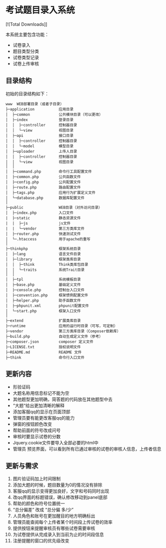 考试题目录入系统
===============

[![Total Downloads]]

本系统主要包含功能：

 + 试卷录入
 + 题目类型分类
 + 试卷类型记录
 + 试卷上传审核

## 目录结构

初始的目录结构如下：

~~~
www  WEB部署目录（或者子目录）
├─application           应用目录
│  ├─common             公共模块目录（可以更改）
│  ├─index              登录目录
│  │  ├─controller      控制器目录
│  │  └─view            视图目录
│  ├─api                接口目录
│  │  ├─controller      控制器目录
│  │  └─model           模型目录
│  ├─uploader           上传人目录
│  │  ├─controller      控制器目录
│  │  └─view            视图目录
│  │
│  ├─command.php        命令行工具配置文件
│  ├─common.php         公共函数文件
│  ├─config.php         公共配置文件
│  ├─route.php          路由配置文件
│  ├─tags.php           应用行为扩展定义文件
│  └─database.php       数据库配置文件
│
├─public                WEB目录（对外访问目录）
│  ├─index.php          入口文件
|  ├─static             静态资源文件
|  |  ├─js              js文件
|  |  └─vendor          第三方类库文件
│  ├─router.php         快速测试文件
│  └─.htaccess          用于apache的重写
│
├─thinkphp              框架系统目录
│  ├─lang               语言文件目录
│  ├─library            框架类库目录
│  │  ├─think           Think类库包目录
│  │  └─traits          系统Trait目录
│  │
│  ├─tpl                系统模板目录
│  ├─base.php           基础定义文件
│  ├─console.php        控制台入口文件
│  ├─convention.php     框架惯例配置文件
│  ├─helper.php         助手函数文件
│  ├─phpunit.xml        phpunit配置文件
│  └─start.php          框架入口文件
│
├─extend                扩展类库目录
├─runtime               应用的运行时目录（可写，可定制）
├─vendor                第三方类库目录（Composer依赖库）
├─build.php             自动生成定义文件（参考）
├─composer.json         composer 定义文件
├─LICENSE.txt           授权说明文件
├─README.md             README 文件
├─think                 命令行入口文件
~~~

## 更新内容
 + 形验证码
 + 大题名称用信息标记不能为空
 + 其他题型更加明确，简答题的代码放在其他题型中去
 + “大题“给出更加清晰的解释
 + 添加客服qq的显示在页面顶部
 + 管理员要有能更改客服qq的能力
 + 弹窗的按钮颜色改变
 + 帮助前面的符号改成问号
 + 审核时要显示试卷的分数
 + Jquery.cookie文件要导入全部必要的html中
 + 管理员 预览界面，可以看到所有已通过审核的试卷的审核人信息，上传者信息


## 更新与需求

1.	图片验证码加上时间限制
2.	添加大题的时候，题目数量为0的情况没有排除
3.	客服qq的显示变得更加良好，文字和号码同时出现
4.	改qq界面的标题错误，确认修改移动到panel底部
5.	帮助的颜色和符号位置统一
6.	“总分偏差”  改成  “总分偏 多/少”
7.	人员角色和账号在更加醒目的地方明确标出
8.	管理员能查阅每个上传者某个时间段上传试卷的效率
9.	提供按钮来提醒审核员有哪些试卷需要审核
10.	为试卷提供从完成录入到当前为止的时间段信息
11.	注册提醒的窗口的优先级改变

